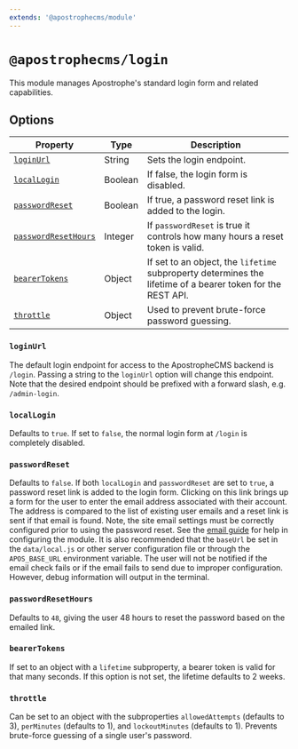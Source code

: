 ```yaml
---
extends: '@apostrophecms/module'
---
```


# `@apostrophecms/login`

<AposRefExtends :module="$frontmatter.extends" />

This module manages Apostrophe's standard login form and related capabilities.

## Options
 
|  Property | Type | Description |
|---|---|---|
| [`loginUrl`](#loginurl) | String | Sets the login endpoint.|
|[`localLogin`](#locallogin) | Boolean | If false, the login form is disabled.|
|[`passwordReset`](#passwordreset) | Boolean | If true, a password reset link is added to the login. |
| [`passwordResetHours`](#passwordresethours) | Integer | If `passwordReset` is true it controls how many hours a reset token is valid. |
|[`bearerTokens`](#bearertokens) | Object | If set to an object, the `lifetime` subproperty determines the lifetime of a bearer token for the REST API.| 
|[`throttle`](#throttle) | Object | Used to prevent brute-force password guessing.|

### `loginUrl`

The default login endpoint for access to the ApostropheCMS backend is `/login`. Passing a string to the `loginUrl` option will change this endpoint. Note that the desired endpoint should be prefixed with a forward slash, e.g. `/admin-login`.
### `localLogin`

Defaults to `true`. If set to `false`, the normal login form at `/login` is completely disabled.

### `passwordReset`

Defaults to `false`. If both `localLogin` and `passwordReset` are set to `true`, a password reset link is added to the login form. Clicking on this link brings up a form for the user to enter the email address associated with their account. The address is compared to the list of existing user emails and a reset link is sent if that email is found. Note, the site email settings must be correctly configured prior to using the password reset. See the [email guide](/guide/sending-email.html) for help in configuring the module. It is also recommended that the `baseUrl` be set in the `data/local.js` or other server configuration file or through the `APOS_BASE_URL` environment variable. The user will not be notified if the email check fails or if the email fails to send due to improper configuration. However, debug information will output in the terminal.

### `passwordResetHours`

Defaults to `48`, giving the user 48 hours to reset the password based on the emailed link.

### `bearerTokens`

If set to an object with a `lifetime` subproperty, a bearer token is valid for that many seconds. If this option is not set, the lifetime defaults to 2 weeks.

### `throttle`

Can be set to an object with the subproperties `allowedAttempts` (defaults to 3), `perMinutes` (defaults to 1), and `lockoutMinutes` (defaults to 1). Prevents brute-force guessing of a single user's password.
